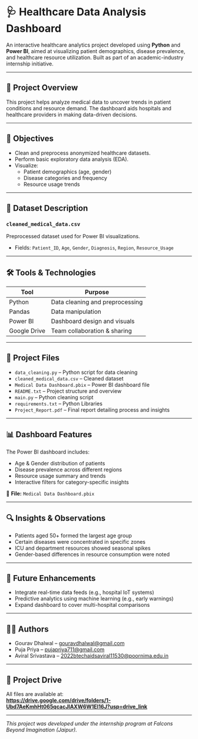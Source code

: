 # 🩺 Healthcare Data Analysis Dashboard

An interactive healthcare analytics project developed using **Python** and **Power BI**, aimed at visualizing patient demographics, disease prevalence, and healthcare resource utilization. Built as part of an academic-industry internship initiative.

---

## 📌 Project Overview

This project helps analyze medical data to uncover trends in patient conditions and resource demand. The dashboard aids hospitals and healthcare providers in making data-driven decisions.

---

## 🎯 Objectives

- Clean and preprocess anonymized healthcare datasets.
- Perform basic exploratory data analysis (EDA).
- Visualize:
  - Patient demographics (age, gender)
  - Disease categories and frequency
  - Resource usage trends

---

## 📁 Dataset Description

### `cleaned_medical_data.csv`
Preprocessed dataset used for Power BI visualizations.

- Fields: `Patient_ID`, `Age`, `Gender`, `Diagnosis`, `Region`, `Resource_Usage`

---

## 🛠️ Tools & Technologies

| Tool        | Purpose                        |
|-------------|--------------------------------|
| Python      | Data cleaning and preprocessing|
| Pandas      | Data manipulation              |
| Power BI    | Dashboard design and visuals   |
| Google Drive| Team collaboration & sharing   |

---

## 🚀 Project Files

- `data_cleaning.py` – Python script for data cleaning  
- `cleaned_medical_data.csv` – Cleaned dataset  
- `Medical Data Dashboard.pbix` – Power BI dashboard file  
- `README.txt` – Project structure and overview  
- `main.py` – Python cleaning script
- `requirements.txt` – Python Libraries
- `Project_Report.pdf` – Final report detailing process and insights

---

## 📊 Dashboard Features

The Power BI dashboard includes:

- Age & Gender distribution of patients  
- Disease prevalence across different regions  
- Resource usage summary and trends  
- Interactive filters for category-specific insights

📍 **File:** `Medical Data Dashboard.pbix`

---

## 🔍 Insights & Observations

- Patients aged 50+ formed the largest age group  
- Certain diseases were concentrated in specific zones  
- ICU and department resources showed seasonal spikes  
- Gender-based differences in resource consumption were noted

---

## 🚀 Future Enhancements

- Integrate real-time data feeds (e.g., hospital IoT systems)  
- Predictive analytics using machine learning (e.g., early warnings)  
- Expand dashboard to cover multi-hospital comparisons  

---

## 👨‍💻 Authors

- Gourav Dhalwal – gouravdhalwal@gmail.com  
- Puja Priya – pujapriya711@gmail.com  
- Aviral Srivastava – 2022btechaidsaviral11530@poornima.edu.in  

---

## 🔗 Project Drive

All files are available at:  
**https://drive.google.com/drive/folders/1-Ubd7AeKmhHt065qcacJlAXW6W1EI16J?usp=drive_link**

---

*This project was developed under the internship program at Falcons Beyond Imagination (Jaipur).*
